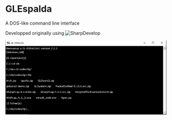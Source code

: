 # GLEspalda
A DOS-like command line interface

Developped originally using ![SharpDevelop](https://github.com/icsharpcode/SharpDevelop)

![Scrennshot](gl-espalda-screenshot.png)
